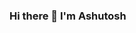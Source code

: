 ### Hi there 👋 I'm Ashutosh

<!--
**FUSION-21/FUSION-21** is a ✨ _special_ ✨ repository because its `README.md` (this file) appears on your GitHub profile.

Here are some ideas to get you started:

- 🔭 I’m currently working on Data Science.
- 🌱 I’m currently learning ...ML and NLP.
- 👯 I’m looking to collaborate on ...
- 🤔 I’m looking for help with ...
- 💬 Ask me about ...DSA.
- 📫 How to reach me: ...ashutosh.divyanshu@gmail.com
- 😄 Pronouns: ...
- ⚡ Fun fact: ...
-->
